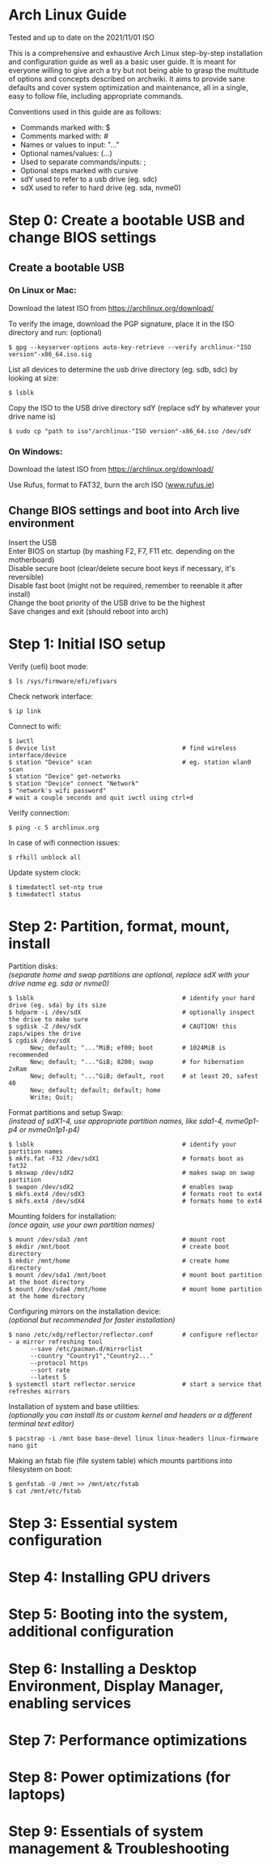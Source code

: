# Arch Linux Guide

Tested and up to date on the 2021/11/01 ISO

This is a comprehensive and exhaustive Arch Linux step-by-step installation and configuration guide as well as a basic user guide. It is meant for everyone willing to give arch a try but not being able to grasp the multitude of options and concepts described on archwiki. It aims to provide sane defaults and cover system optimization and maintenance, all in a single, easy to follow file, including appropriate commands.

Conventions used in this guide are as follows:
- Commands marked with: $
- Comments marked with: #
- Names or values to input: "..." 
- Optional names/values: (...)
- Used to separate commands/inputs: ;
- Optional steps marked with cursive
- sdY used to refer to a usb drive (eg. sdc)
- sdX used to refer to hard drive (eg. sda, nvme0)

# Step 0: Create a bootable USB and change BIOS settings

## Create a bootable USB 

### On Linux or Mac:

Download the latest ISO from https://archlinux.org/download/

To verify the image, download the PGP signature, place it in the ISO directory and run: (optional)
```
$ gpg --keyserver-options auto-key-retrieve --verify archlinux-"ISO version"-x86_64.iso.sig
```

List all devices to determine the usb drive directory (eg. sdb, sdc) by looking at size:
```
$ lsblk
```

Copy the ISO to the USB drive directory sdY (replace sdY by whatever your drive name is)
```
$ sudo cp "path to iso"/archlinux-"ISO version"-x86_64.iso /dev/sdY
```
      
### On Windows: 

Download the latest ISO from https://archlinux.org/download/

Use Rufus, format to FAT32, burn the arch ISO (www.rufus.ie)

## Change BIOS settings and boot into Arch live environment

Insert the USB \
Enter BIOS on startup (by mashing F2, F7, F11 etc. depending on the motherboard) \
Disable secure boot (clear/delete secure boot keys if necessary, it's reversible) \
Disable fast boot (might not be required, remember to reenable it after install) \
Change the boot priority of the USB drive to be the highest \
Save changes and exit (should reboot into arch)

# Step 1: Initial ISO setup

Verify (uefi) boot mode:
```
$ ls /sys/firmware/efi/efivars
```

Check network interface:
```
$ ip link
```

Connect to wifi: 
```
$ iwctl
$ device list                                   # find wireless interface/device
$ station "Device" scan                         # eg. station wlan0 scan
$ station "Device" get-networks
$ station "Device" connect "Network"
$ "network's wifi password"
# wait a couple seconds and quit iwctl using ctrl+d
```

Verify connection:
```		
$ ping -c 5 archlinux.org
```

In case of wifi connection issues:
```
$ rfkill unblock all
```

Update system clock:
```
$ timedatectl set-ntp true
$ timedatectl status
```

# Step 2: Partition, format, mount, install

Partition disks: \
_(separate home and swap partitions are optional, replace sdX with your drive name eg. sda or nvme0)_
```
$ lsblk                                         # identify your hard drive (eg. sda) by its size
$ hdparm -i /dev/sdX                            # optionally inspect the drive to make sure
$ sgdisk -Z /dev/sdX                            # CAUTION! this zaps/wipes the drive
$ cgdisk /dev/sdX
      New; default; "..."MiB; ef00; boot        # 1024MiB is recommended
      New; default; "..."GiB; 8200; swap        # for hibernation 2xRam
      New; default; "..."GiB; default, root     # at least 20, safest 40
      New; default; default; default; home
      Write; Quit;
```

Format partitions and setup Swap: \
_(instead of sdX1-4, use appropriate partition names, like sda1-4, nvme0p1-p4 or nvme0n1p1-p4)_
```
$ lsblk                                         # identify your partition names
$ mkfs.fat -F32 /dev/sdX1                       # formats boot as fat32
$ mkswap /dev/sdX2                              # makes swap on swap partition
$ swapon /dev/sdX2                              # enables swap
$ mkfs.ext4 /dev/sdX3                           # formats root to ext4
$ mkfs.ext4 /dev/sdX4                           # formats home to ext4
```

Mounting folders for installation: \
_(once again, use your own partition names)_
```
$ mount /dev/sda3 /mnt                          # mount root
$ mkdir /mnt/boot                               # create boot directory
$ mkdir /mnt/home                               # create home directory
$ mount /dev/sda1 /mnt/boot                     # mount boot partition at the boot directory
$ mount /dev/sda4 /mnt/home                     # mount home partition at the home directory
```

Configuring mirrors on the installation device: \
_(optional but recommended for faster installation)_
```
$ nano /etc/xdg/reflector/reflector.conf        # configure reflector - a mirror refreshing tool
      --save /etc/pacman.d/mirrorlist
      --country "Country1","Country2..."
      --protocol https
      --sort rate
      --latest 5
$ systemctl start reflector.service             # start a service that refreshes mirrors
```

Installation of system and base utilities: \
_(optionally you can install lts or custom kernel and headers or a different terminal text editor)_
```
$ pacstrap -i /mnt base base-devel linux linux-headers linux-firmware nano git
```

Making an fstab file (file system table) which mounts partitions into filesystem on boot:
```
$ genfstab -U /mnt >> /mnt/etc/fstab
$ cat /mnt/etc/fstab
```

# Step 3: Essential system configuration

# Step 4: Installing GPU drivers

# Step 5: Booting into the system, additional configuration

# Step 6: Installing a Desktop Environment, Display Manager, enabling services

# Step 7: Performance optimizations

# Step 8: Power optimizations (for laptops)

# Step 9: Essentials of system management & Troubleshooting

